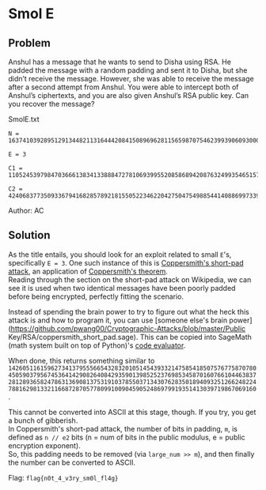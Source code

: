 # Smol E
## Problem
Anshul has a message that he wants to send to Disha using RSA. He padded the message with a random padding and sent it to Disha, but she didn’t receive the message. However, she was able to receive the message after a second attempt from Anshul. You were able to intercept both of Anshul’s ciphertexts, and you are also given Anshul’s RSA public key. Can you recover the message?

SmolE.txt
```
N = 163741039289512913448211316444208415089696281156598707546239939060930005300801050041110593445808590019811244791595198691653105173667082682192119631702680644123546329907362913533410257711393278981293987091294252121612050351292239086354120710656815218407878832422193841935690159084860401941224426397820742950923

E = 3

C1 = 110524539798470366613834133888472781069399552085868942087632499354651575111511036068021885688092481936060366815322764760005015342876190750877958695168393505027738910101191528175868547818851667359542590042073677436170569507102025782872063324950368166532649021589734367946954269468844281238141036170008727208883

C2 = 42406837735093367941682857892181550522346220427504754988544140886997339709785380303682471368168102002682892652577294324286913907635616629790484019421641636805493203989143298536257296680179745122126655008200829607192191208919525797616523271426092158734972067387818678258432674493723618035248340048171787246777
```

Author: AC
## Solution
As the title entails, you should look for an exploit related to small `E`'s, specifically `E = 3`. One such instance of this is [Coppersmith's short-pad attack](https://en.wikipedia.org/wiki/Coppersmith's_attack#Coppersmith’s_short-pad_attack), an application of [Coppersmith's theorem](https://en.wikipedia.org/wiki/Coppersmith's_attack).  
Reading through the section on the short-pad attack on Wikipedia, we can see it is used when two identical messages have been poorly padded before being encrypted, perfectly fitting the scenario.

Instead of spending the brain power to try to figure out what the heck this attack is and how to program it, you can use [someone else's brain power](https://github.com/pwang00/Cryptographic-Attacks/blob/master/Public Key/RSA/coppersmith_short_pad.sage). This can be copied into SageMath (math system built on top of Python)'s [code evaluator](https://sagecell.sagemath.org/).

When done, this returns something similar to `1426051161596273413795556654328320105145439332147585418507576775870780450590379567453641429082640842935901398525237698534587016076610446383728128936582478631369081375319103785503713430762835018940932512662482247881629813321166872870577809910090459052486979919351413039719867069160`.  

This cannot be converted into ASCII at this stage, though. If you try, you get a bunch of gibberish.  
In Coppersmith's short-pad attack, the number of bits in padding, `m`, is defined as `n // e2` bits (n = num of bits in the public modulus, e = public encryption exponent).  
So, this padding needs to be removed (via `large_num >> m`), and then finally the number can be converted to ASCII.

Flag: `flag{n0t_4_v3ry_sm0l_fl4g}`
